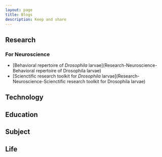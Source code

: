 ```yaml
---
layout: page
title: Blogs
description: Keep and share
---
```


## Research
### For Neuroscience
* [Behavioral repertoire of *Drosophila* larvae](Research-Neuroscience-Behavioral repertoire of Drosophila larvae)
* [Scienctific research toolkit for *Drosophila* larvae](Research-Neuroscience-Scienctific research toolkit for Drosophila larvae)


## Technology


## Education


## Subject


## Life
